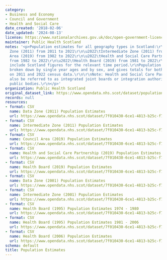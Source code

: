```yaml
---
category:
- Business and Economy
- Council and Government
- Health and Social Care
date_created: '2018-02-06'
date_updated: '2024-08-13'
license: https://www.nationalarchives.gov.uk/doc/open-government-licence/version/3/
maintainer: Public Health Scotland
notes: '<p>Population estimates for all geography types in Scotland:\r\n\r\n\u2022\tData
  Zone (2011) from 2011 to 2021\r\n\u2022\tIntermediate Zone (2011) from 2011 to 2021\r\n\u2022\tCouncil
  Area (2019) from 1982 to 2022\r\n\u2022\tHealth and Social Care Partnership (2019)
  from 1982 to 2022\r\n\u2022\tHealth Board (2019) from 1981 to 2022\r\n\r\nAll resources
  include Scotland figures for the relevant time period.\r\nPopulation estimates are
  broken down by single year ages and by sex, and gives totals for both.\r\nBased
  on 2011 and 2022 census data.\r\n\r\nNote: Health and Social Care Partnerships may
  also be referred to as integrated joint boards or integration authorities by other
  public bodies.\r\n</p>'
organization: Public Health Scotland
original_dataset_link: https://www.opendata.nhs.scot/dataset/population-estimates
records: null
resources:
- format: CSV
  name: Data Zone (2011) Population Estimates
  url: https://www.opendata.nhs.scot/dataset/7f010430-6ce1-4813-b25c-f7f335bdc4dc/resource/c505f490-c201-44bd-abd1-1bd7a64285ee/download/dz2011-pop-est_09092022.csv
- format: CSV
  name: Intermediate Zone (2011) Population Estimates
  url: https://www.opendata.nhs.scot/dataset/7f010430-6ce1-4813-b25c-f7f335bdc4dc/resource/93df4c88-f74b-4630-abd8-459a19b12f47/download/iz2011-pop-est_09092022.csv
- format: CSV
  name: Council Area (2019) Population Estimates
  url: https://www.opendata.nhs.scot/dataset/7f010430-6ce1-4813-b25c-f7f335bdc4dc/resource/09ebfefb-33f4-4f6a-8312-2d14e2b02ace/download/ca2019_pop_est_23072024.csv
- format: CSV
  name: Health and Social Care Partnership (2019) Population Estimates
  url: https://www.opendata.nhs.scot/dataset/7f010430-6ce1-4813-b25c-f7f335bdc4dc/resource/c3a393ce-253b-4c75-82dc-06b1bb5638a3/download/hscp2019_pop_est_23072024.csv
- format: CSV
  name: Health Board (2019) Population Estimates
  url: https://www.opendata.nhs.scot/dataset/7f010430-6ce1-4813-b25c-f7f335bdc4dc/resource/27a72cc8-d6d8-430c-8b4f-3109a9ceadb1/download/hb2019_pop_est_23072024.csv
- format: CSV
  name: Data Zone (2001) Population Estimates
  url: https://www.opendata.nhs.scot/dataset/7f010430-6ce1-4813-b25c-f7f335bdc4dc/resource/bf086aee-130d-4487-b854-808db0e29dc4/download/dz2001_pop_est_02072020.csv
- format: CSV
  name: Intermediate Zone (2001) Population Estimates
  url: https://www.opendata.nhs.scot/dataset/7f010430-6ce1-4813-b25c-f7f335bdc4dc/resource/0bb11b73-27ad-45ed-9a35-df688d69b12b/download/iz2001_pop_est_02072020.csv
- format: CSV
  name: Health Board (1995) Population Estimates 1974 - 1980
  url: https://www.opendata.nhs.scot/dataset/7f010430-6ce1-4813-b25c-f7f335bdc4dc/resource/5502b69c-5ba2-4b1e-9840-b3b868d6d64b/download/hb1995_pop_est_1974_1980_07072020.csv
- format: CSV
  name: Health Board (1995) Population Estimates 1981 - 2006
  url: https://www.opendata.nhs.scot/dataset/7f010430-6ce1-4813-b25c-f7f335bdc4dc/resource/51b079bf-131b-4e7d-a0e7-56ee43d42413/download/hb1995_pop_est_1981_2006_07072020.csv
- format: CSV
  name: Health Board (2006) Population Estimates
  url: https://www.opendata.nhs.scot/dataset/7f010430-6ce1-4813-b25c-f7f335bdc4dc/resource/ed097ff7-ae9b-4977-ac13-94bc8d0f1331/download/hb2006_pop_est_01072020.csv
schema: default
title: Population Estimates
---
```

